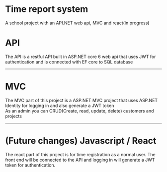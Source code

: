 # Time report system

A school project with an API.NET web api, MVC and react(in progress)

# API
The API is a restful API built in ASP.NET core 6 web api that uses JWT for authentication and is connected with EF core to SQL database
<hr />

# MVC
The MVC part of this project is a ASP.NET MVC project that uses ASP.NET Identity for logging in and also generate a JWT token<br/>
As an admin you can CRUD(Create, read, update, delete) customers and projects
<hr />

# (Future changes) Javascript / React
The react part of this project is for time registration as a normal user.
The front end will be connected to the API and logging in will generate a JWT token for authentication.
